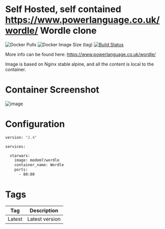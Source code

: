 # Self Hosted, self contained https://www.powerlanguage.co.uk/wordle/ Wordle clone

![Docker Pulls](https://img.shields.io/docker/pulls/modem7/wordle)
![Docker Image Size (tag)](https://img.shields.io/docker/image-size/modem7/wordle/latest)
[![Build Status](https://drone.modem7.com/api/badges/modem7/docker-wordle/status.svg)](https://drone.modem7.com/modem7/docker-wordle)

More info can be found here: https://www.powerlanguage.co.uk/wordle/

Image is based on Nginx stable alpine, and all the content is local to the container.

# Container Screenshot
![image](https://user-images.githubusercontent.com/4349962/152651710-32fc8be9-b63a-47b3-b1f3-ec7baf0e34f8.png)


# Configuration

```bash
version: "2.4"

services:

  starwars:
    image: modem7/wordle
    container_name: Wordle
    ports:
      - 80:80
```

# Tags
| Tag | Description |
| :----: | --- |
| Latest | Latest version |
